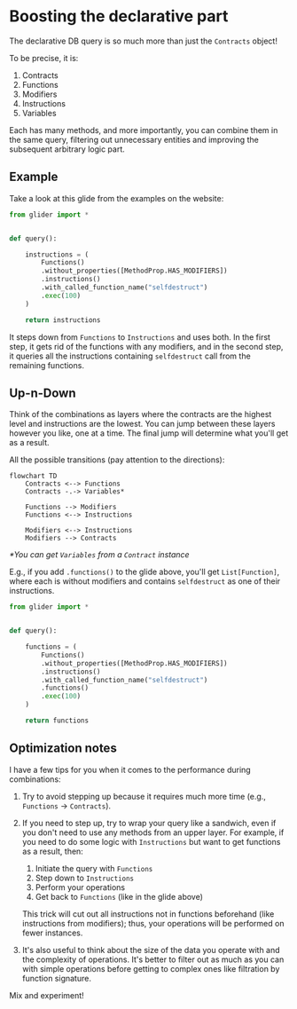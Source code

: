 # Boosting the declarative part

The declarative DB query is so much more than just the `Contracts` object!

To be precise, it is:

1. Contracts
2. Functions
3. Modifiers
4. Instructions
5. Variables

Each has many methods, and more importantly, you can combine them in the same query, filtering out unnecessary entities and improving the subsequent arbitrary logic part.

## Example

Take a look at this glide from the examples on the website:

```python
from glider import *


def query():

    instructions = (
        Functions()
        .without_properties([MethodProp.HAS_MODIFIERS])
        .instructions()
        .with_called_function_name("selfdestruct")
        .exec(100)
    )

    return instructions

```

It steps down from `Functions` to `Instructions` and uses both. In the first step, it gets rid of the functions with any modifiers, and in the second step, it queries all the instructions containing `selfdestruct` call from the remaining functions.

## Up-n-Down

Think of the combinations as layers where the contracts are the highest level and instructions are the lowest. You can jump between these layers however you like, one at a time. The final jump will determine what you'll get as a result.

All the possible transitions (pay attention to the directions):

```mermaid
flowchart TD
    Contracts <--> Functions
    Contracts -.-> Variables*

    Functions --> Modifiers
    Functions <--> Instructions

    Modifiers <--> Instructions
    Modifiers --> Contracts
```

_\*You can get `Variables` from a `Contract` instance_

E.g., if you add `.functions()` to the glide above, you'll get `List[Function]`, where each is without modifiers and contains `selfdestruct` as one of their instructions.

```python
from glider import *


def query():

    functions = (
        Functions()
        .without_properties([MethodProp.HAS_MODIFIERS])
        .instructions()
        .with_called_function_name("selfdestruct")
        .functions()
        .exec(100)
    )

    return functions

```

## Optimization notes

I have a few tips for you when it comes to the performance during combinations:

1. Try to avoid stepping up because it requires much more time (e.g., `Functions` -> `Contracts`).
2. If you need to step up, try to wrap your query like a sandwich, even if you don't need to use any methods from an upper layer. For example, if you need to do some logic with `Instructions` but want to get functions as a result, then:

   1. Initiate the query with `Functions`
   2. Step down to `Instructions`
   3. Perform your operations
   4. Get back to `Functions` (like in the glide above)

   This trick will cut out all instructions not in functions beforehand (like instructions from modifiers); thus, your operations will be performed on fewer instances.

3. It's also useful to think about the size of the data you operate with and the complexity of operations. It's better to filter out as much as you can with simple operations before getting to complex ones like filtration by function signature.

Mix and experiment!
